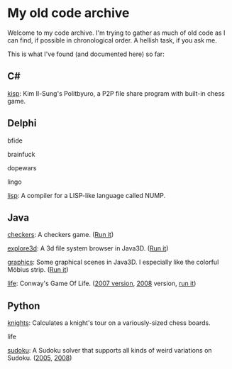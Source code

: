 # My old code archive

Welcome to my code archive. I'm trying to gather as much 
of old code as I can find, if possible in chronological 
order. A hellish task, if you ask me.

This is what I've found (and documented here) so far:

## C# ##

[kisp][ck]: Kim Il-Sung's Politbyuro, a P2P file share program with built-in chess game.

## Delphi ##

bfide

brainfuck

dopewars

lingo

[lisp][dl]: A compiler for a LISP-like language called NUMP.

## Java ##

[checkers][jc]: A checkers game. ([Run it][jc-run])

[explore3d][je]: A 3d file system browser in Java3D. ([Run it][je-run])

[graphics][jg]: Some graphical scenes in Java3D. I especially like the colorful Möbius strip.
([Run it][jg-run])

[life][jl]: Conway's Game Of Life. ([2007 version][jl2007], [2008][jl2008] version, [run it][jl-run])

## Python ##

[knights][pk]: Calculates a knight's tour on a variously-sized chess boards.

life

[sudoku][ps]: A Sudoku solver that supports all kinds of weird variations on Sudoku.
([2005][ps2005], [2008][ps2008])

[ck]: https://github.com/JoostMolenaar/code/tree/master/csharp/kisp

[dl]: https://github.com/JoostMolenaar/code/tree/master/delphi/lisp

[jc]: https://github.com/JoostMolenaar/code/tree/master/java/checkers
[jc-run]: https://github.com/JoostMolenaar/code/blob/master/java/checkers/jar/checkers.jar?raw=true

[je]: https://github.com/JoostMolenaar/code/tree/master/java/explore3d
[je-run]: https://github.com/JoostMolenaar/code/blob/master/java/explore3d/explore3d.jar?raw=true

[jg]: https://github.com/JoostMolenaar/code/tree/master/java/graphics
[jg-run]: https://github.com/JoostMolenaar/code/blob/master/java/graphics/graphics.jar?raw=true

[jl]: https://github.com/JoostMolenaar/code/tree/master/python/life
[jl2007]: https://github.com/JoostMolenaar/code/tree/f6141aff/python/life
[jl2008]: https://github.com/JoostMolenaar/code/tree/1aefe018/python/life
[jl-run]: https://github.com/JoostMolenaar/code/blob/master/java/life/life.jar?raw=true

[pk]: https://github.com/JoostMolenaar/code/tree/master/python/knights

[ps]: https://github.com/JoostMolenaar/code/tree/master/python/sudoku
[ps2005]: https://github.com/JoostMolenaar/code/tree/b83af382/python/sudoku
[ps2008]: https://github.com/JoostMolenaar/code/tree/9b65ec82/python/sudoku

